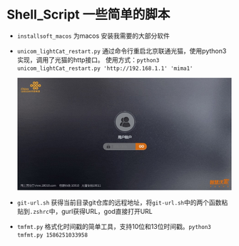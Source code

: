 # Shell_Script 一些简单的脚本

- `installsoft_macos` 为macos 安装我需要的大部分软件

- `unicom_lightCat_restart.py` 通过命令行重启北京联通光猫，使用python3实现，调用了光猫的http接口。
    使用方式：`python3 unicom_lightCat_restart.py 'http://192.168.1.1' 'mima1'`
    
    ![北京联通光猫的登录界面](image/1587619662449.jpg)
    
- `git-url.sh` 获得当前目录git仓库的远程地址，将`git-url.sh`中的两个函数粘贴到`.zshrc`中，gurl获得URL，god直接打开URL

- `tmfmt.py` 格式化时间戳的简单工具，支持10位和13位时间戳。`python3 tmfmt.py 1586251033958`

